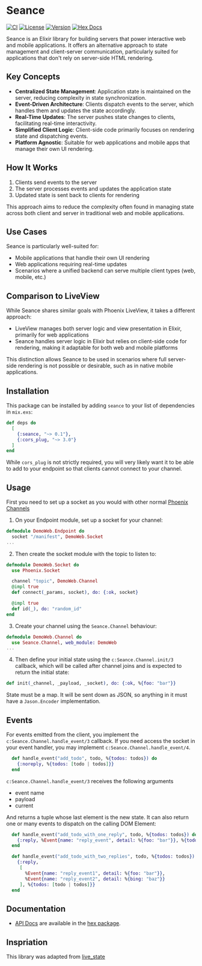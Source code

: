 # Seance

[![CI](https://github.com/guess/seance/actions/workflows/ci.yml/badge.svg)](https://github.com/guess/seance/actions/workflows/ci.yml)
[![License](https://img.shields.io/hexpm/l/seance.svg)](https://github.com/guess/seance/blob/main/LICENSE.md)
[![Version](https://img.shields.io/hexpm/v/seance.svg)](https://hex.pm/packages/seance)
[![Hex Docs](https://img.shields.io/badge/documentation-gray.svg)](https://hexdocs.pm/seance)

Seance is an Elixir library for building servers that power interactive web and mobile applications. It offers an alternative approach to state management and client-server communication, particularly suited for applications that don't rely on server-side HTML rendering.

## Key Concepts

- **Centralized State Management**: Application state is maintained on the server, reducing complexity in state synchronization.
- **Event-Driven Architecture**: Clients dispatch events to the server, which handles them and updates the state accordingly.
- **Real-Time Updates**: The server pushes state changes to clients, facilitating real-time interactivity.
- **Simplified Client Logic**: Client-side code primarily focuses on rendering state and dispatching events.
- **Platform Agnostic**: Suitable for web applications and mobile apps that manage their own UI rendering.

## How It Works

1. Clients send events to the server
2. The server processes events and updates the application state
3. Updated state is sent back to clients for rendering

This approach aims to reduce the complexity often found in managing state across both client and server in traditional web and mobile applications.

## Use Cases

Seance is particularly well-suited for:

- Mobile applications that handle their own UI rendering
- Web applications requiring real-time updates
- Scenarios where a unified backend can serve multiple client types (web, mobile, etc.)

## Comparison to LiveView

While Seance shares similar goals with Phoenix LiveView, it takes a different approach:

- LiveView manages both server logic and view presentation in Elixir, primarily for web applications
- Seance handles server logic in Elixir but relies on client-side code for rendering, making it adaptable for both web and mobile platforms

This distinction allows Seance to be used in scenarios where full server-side rendering is not possible or desirable, such as in native mobile applications.

## Installation

This package can be installed
by adding `seance` to your list of dependencies in `mix.exs`:

```elixir
def deps do
  [
    {:seance, "~> 0.1"},
    {:cors_plug, "~> 3.0"}
  ]
end
```

While `cors_plug` is not strictly required, you will very likely want it to be able to add to your endpoint so that
clients cannot connect to your channel.

## Usage

First you need to set up a socket as you would with other normal [Phoenix Channels](https://hexdocs.pm/phoenix/channels.html)

1. On your Endpoint module, set up a socket for your channel:

```elixir
defmodule DemoWeb.Endpoint do
  socket "/manifest", DemoWeb.Socket
...
```

2. Then create the socket module with the topic to listen to:

```elixir
defmodule DemoWeb.Socket do
  use Phoenix.Socket

  channel "topic", DemoWeb.Channel
  @impl true
  def connect(_params, socket), do: {:ok, socket}

  @impl true
  def id(_), do: "random_id"
end
```

3. Create your channel using the `Seance.Channel` behaviour:

```elixir
defmodule DemoWeb.Channel do
  use Seance.Channel, web_module: DemoWeb
...
```

4. Then define your initial state using the `c:Seance.Channel.init/3` callback, which will be called after channel joins and is expected to return the initial state:

```elixir
def init(_channel, _payload, _socket), do: {:ok, %{foo: "bar"}}
```

State must be a map. It will be sent down as JSON, so anything in it
must have a `Jason.Encoder` implementation.

## Events

For events emitted from the client, you implement the `c:Seance.Channel.handle_event/3` callback. If you need access the socket in your event handler, you may implement
`c:Seance.Channel.handle_event/4`.

```elixir
  def handle_event("add_todo", todo, %{todos: todos}) do
    {:noreply, %{todos: [todo | todos]}}
  end
```

`c:Seance.Channel.handle_event/3` receives the following arguments

- event name
- payload
- current

And returns a tuple whose last element is the new state. It can also return
one or many events to dispatch on the calling DOM Element:

```elixir
  def handle_event("add_todo_with_one_reply", todo, %{todos: todos}) do
    {:reply, %Event{name: "reply_event", detail: %{foo: "bar"}}, %{todos: [todo | todos]}}
  end

  def handle_event("add_todo_with_two_replies", todo, %{todos: todos}) do
    {:reply,
     [
       %Event{name: "reply_event1", detail: %{foo: "bar"}},
       %Event{name: "reply_event2", detail: %{bing: "baz"}}
     ], %{todos: [todo | todos]}}
  end
```

## Documentation

- [API Docs](https://hexdocs.pm/seance/) are available in the [hex package](https://hex.pm/packages/seance).

## Inspriation

This library was adapted from [live_state](https://github.com/launchscout/live_state)
